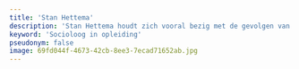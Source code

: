 ```yaml
---
title: 'Stan Hettema'
description: 'Stan Hettema houdt zich vooral bezig met de gevolgen van individualisme, geluk, het kapitalisme, sociale ongelijkheid, de verzakking van de mensheid, de invloed van sociale media op het gedrag van mensen en de gebreken van de hedendaagse, moderne, democratie in Nederland.'
keyword: 'Socioloog in opleiding'
pseudonym: false
image: 69fd044f-4673-42cb-8ee3-7ecad71652ab.jpg
---
```

